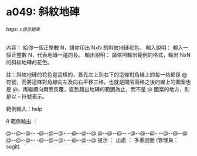 # a049: 斜紋地硨
###### tags: `c語言題庫`

內容：
給你一個正整數 N，請你印出 NxN 的斜紋地磚花色。
輸入說明：
輸入一個正整數 N，代表地磚一邊的長。
輸出說明：
請依照輸出範例的格式，輸出 NxN 的斜紋地磚的花色。

註：斜紋地磚的花色是這樣的，首先左上到右下的這條對角線上的每一格都是 @ 符號，而將這條對角線向左及向右平移三格，也就是間隔兩格之後的線上的圖案也是 @，再繼續向兩旁反覆，直到超出地磚的範圍為止，而不是 @ 圖案的地方，則是以 - 符號表示。

範例輸入：help

9
範例輸出 ：

@--@--@--
-@--@--@-
--@--@--@
@--@--@--
-@--@--@-
--@--@--@
@--@--@--
-@--@--@-
--@--@--@
提示 ：
出處 ：
多重迴圈 (管理員：sagit)
